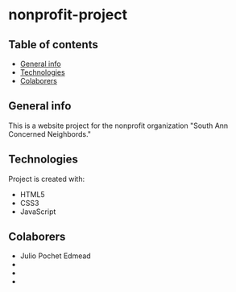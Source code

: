 # nonprofit-project

## Table of contents
* [General info](#general-info)
* [Technologies](#technologies)
* [Colaborers](#colaborers)

## General info
This is a website project for the nonprofit organization "South Ann Concerned Neighbords."

## Technologies
Project is created with:
* HTML5
* CSS3
* JavaScript

## Colaborers

* Julio Pochet Edmead
*
*
*
